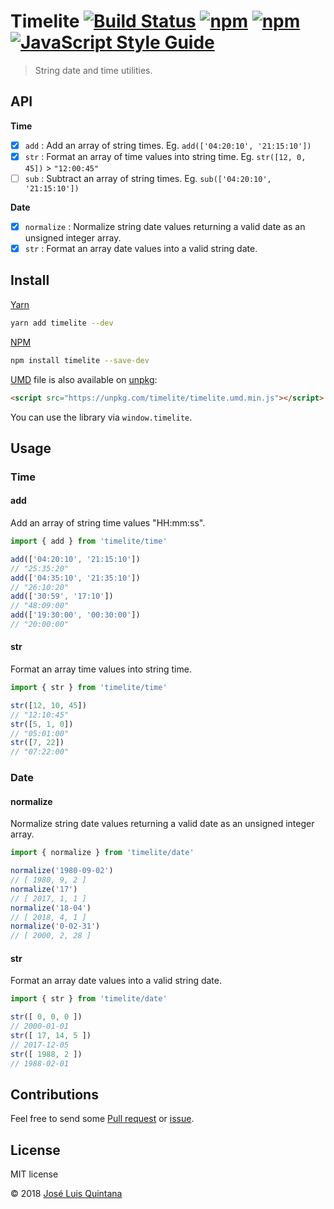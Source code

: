 # Timelite [![Build Status](https://travis-ci.org/joseluisq/timelite.svg?branch=master)](https://travis-ci.org/joseluisq/timelite) [![npm](https://img.shields.io/npm/v/timelite.svg)](https://www.npmjs.com/package/timelite) [![npm](https://img.shields.io/npm/dt/timelite.svg)](https://www.npmjs.com/package/timelite) [![JavaScript Style Guide](https://img.shields.io/badge/code_style-standard-brightgreen.svg)](https://standardjs.com)

> String date and time utilities.

## API

__Time__

- [x] `add` : Add an array of string times. Eg. `add(['04:20:10', '21:15:10'])`
- [x] `str` : Format an array of time values into string time. Eg. `str([12, 0, 45])` > `"12:00:45"`
- [ ] `sub` : Subtract an array of string times. Eg. `sub(['04:20:10', '21:15:10'])`

__Date__

- [x] `normalize` : Normalize string date values returning a valid date as an unsigned integer array.
- [x] `str` : Format an array date values into a valid string date.

## Install

[Yarn](https://github.com/yarnpkg/)

```sh
yarn add timelite --dev
```

[NPM](https://www.npmjs.com/)

```sh
npm install timelite --save-dev
```

[UMD](https://github.com/umdjs/umd/) file is also available on [unpkg](https://unpkg.com):

```html
<script src="https://unpkg.com/timelite/timelite.umd.min.js"></script>
```

You can use the library via `window.timelite`.

## Usage

### Time

#### add

Add an array of string time values "HH:mm:ss".

```js
import { add } from 'timelite/time'

add(['04:20:10', '21:15:10'])
// "25:35:20"
add(['04:35:10', '21:35:10'])
// "26:10:20"
add(['30:59', '17:10'])
// "48:09:00"
add(['19:30:00', '00:30:00'])
// "20:00:00"
```

#### str

Format an array time values into string time.

```js
import { str } from 'timelite/time'

str([12, 10, 45])
// "12:10:45"
str([5, 1, 0])
// "05:01:00"
str([7, 22])
// "07:22:00"
```

### Date

#### normalize

Normalize string date values returning a valid date as an unsigned integer array.

```js
import { normalize } from 'timelite/date'

normalize('1980-09-02')
// [ 1980, 9, 2 ]
normalize('17')
// [ 2017, 1, 1 ]
normalize('18-04')
// [ 2018, 4, 1 ]
normalize('0-02-31')
// [ 2000, 2, 28 ]
```

#### str

Format an array date values into a valid string date.

```js
import { str } from 'timelite/date'

str([ 0, 0, 0 ])
// 2000-01-01
str([ 17, 14, 5 ])
// 2017-12-05
str([ 1988, 2 ])
// 1988-02-01
```

## Contributions

Feel free to send some [Pull request](https://github.com/joseluisq/timelite/pulls) or [issue](https://github.com/joseluisq/timelite/issues).

## License
MIT license

© 2018 [José Luis Quintana](http://git.io/joseluisq)

